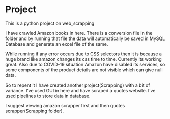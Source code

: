 # Project
This is a python project on web_scrapping

I have crawled Amazon books in here. There is a conversion file in the folder and by running that file the data will automatically be saved in MySQL Database and generate an excel file of the same.

While running if any error occurs due to CSS selectors then it is because a huge brand like amazon changes its css time to time. Currently its working great. Also due to COVID-19 situation Amazon have disabled its services, so some components of the product details are not visible which can give null data.

So to repent it I have created another project(Scrapping) with a bit of variance. I’ve used GUI in here and have scraped a quotes website. I’ve used pipelines to store data in database.

I suggest viewing amazon scrapper first and then quotes scrapper(Scrapping folder).
